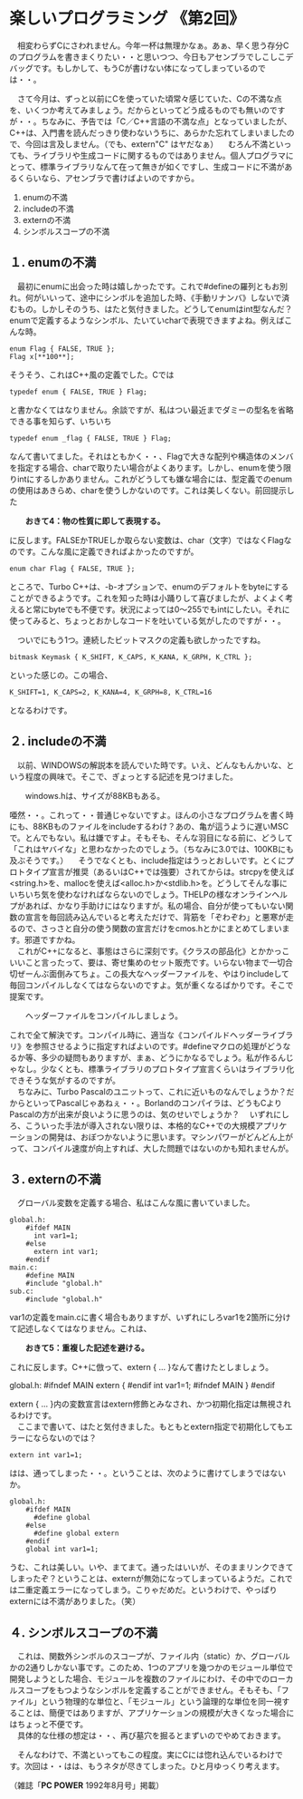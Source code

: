 # 楽しいプログラミング 《第2回》

&emsp;相変わらずCにさわれません。今年一杯は無理かなぁ。あぁ、早く思う存分Cのプログラムを書きまくりたい・・と思いつつ、今日もアセンブラでしこしこデバッグです。もしかして、もうCが書けない体になってしまっているのでは・・。

&emsp;さて今月は、ずっと以前にCを使っていた頃常々感じていた、Cの不満な点を、いくつか考えてみましょう。だからといってどう成るものでも無いのですが・・。ちなみに、予告では「C／C++言語の不満な点」となっていましたが、C++は、入門書を読んだっきり使わないうちに、あらかた忘れてしまいましたので、今回は言及しません。（でも、extern"C" はヤだなぁ）
&emsp;むろん不満といっても、ライブラリや生成コードに関するものではありません。個人プログラマにとって、標準ライブラリなんて在って無きが如くですし、生成コードに不満があるくらいなら、アセンブラで書けばよいのですから。

1. enumの不満
2. includeの不満
3. externの不満
4. シンボルスコープの不満

## １. enumの不満
&emsp;最初にenumに出会った時は嬉しかったです。これで#defineの羅列ともお別れ。何がいいって、途中にシンボルを追加した時、《手動リナンバ》しないで済むもの。しかしそのうち、はたと気付きました。どうしてenumはint型なんだ？enumで定義するようなシンボル、たいていcharで表現できますよね。例えばこんな時。

	enum Flag { FALSE, TRUE };
	Flag x[**100**];

そうそう、これはC++風の定義でした。Cでは

	typedef enum { FALSE, TRUE } Flag;

と書かなくてはなりません。余談ですが、私はつい最近までダミーの型名を省略できる事を知らず、いちいち

	typedef enum _flag { FALSE, TRUE } Flag;

なんて書いてました。それはともかく・・、Flagで大きな配列や構造体のメンバを指定する場合、charで取りたい場合がよくあります。しかし、enumを使う限りintにするしかありません。これがどうしても嫌な場合には、型定義でのenumの使用はあきらめ、charを使うしかないのです。これは美しくない。前回提示した

&emsp;　**おきて4：物の性質に即して表現する。**

に反します。FALSEかTRUEしか取らない変数は、char（文字）ではなくFlagなのです。こんな風に定義できればよかったのですが。

	enum char Flag { FALSE, TRUE };

ところで、Turbo C++は、-b-オプションで、enumのデフォルトをbyteにすることができるようです。これを知った時は小踊りして喜びましたが、よくよく考えると常にbyteでも不便です。状況によっては0～255でもintにしたい。それに使ってみると、ちょっとおかしなコードを吐いている気がしたのですが・・。

&emsp;ついでにもう1つ。連続したビットマスクの定義も欲しかったですね。

	bitmask Keymask { K_SHIFT, K_CAPS, K_KANA, K_GRPH, K_CTRL };

といった感じの。この場合、

	K_SHIFT=1, K_CAPS=2, K_KANA=4, K_GRPH=8, K_CTRL=16

となるわけです。

## ２. includeの不満
&emsp;以前、WINDOWSの解説本を読んでいた時です。いえ、どんなもんかいな、という程度の興味で。そこで、ぎょっとする記述を見つけました。

&emsp;　windows.hは、サイズが88KBもある。

唖然・・。これって・・普通じゃないですよ。ほんの小さなプログラムを書く時にも、88KBものファイルをincludeするわけ？あの、亀が這うように遅いMSCで。とんでもない。私は嫌ですよ。そもそも、そんな羽目になる前に、どうして「これはヤバイな」と思わなかったのでしょう。（ちなみに3.0では、100KBにも及ぶそうです。）
&emsp;そうでなくとも、include指定はうっとおしいです。とくにプロトタイプ宣言が推奨（あるいはC++では強要）されてからは。strcpyを使えば<string.h>を、mallocを使えば<alloc.h>か<stdlib.h>を。どうしてそんな事にいちいち気を使わなければならないのでしょう。THELPの様なオンラインヘルプがあれば、かなり手助けにはなりますが。私の場合、自分が使ってもいない関数の宣言を毎回読み込んでいると考えただけで、背筋を「ぞわぞわ」と悪寒が走るので、さっさと自分の使う関数の宣言だけをcmos.hとかにまとめてしまいます。邪道ですかね。<br>　これがC++になると、事態はさらに深刻です。《クラスの部品化》とかかっこいいこと言ったって、要は、寄せ集めのセット販売です。いらない物まで一切合切ぜーんぶ面倒みてちょ。この長大なヘッダーファイルを、やはりincludeして毎回コンパイルしなくてはならないのですよ。気が重くなるばかりです。そこで提案です。

&emsp;　ヘッダーファイルをコンパイルしましょう。

これで全て解決です。コンパイル時に、適当な《コンパイルドヘッダーライブラリ》を参照させるように指定すればよいのです。#defineマクロの処理がどうなるか等、多少の疑問もありますが、まぁ、どうにかなるでしょう。私が作るんじゃなし。少なくとも、標準ライブラリのプロトタイプ宣言くらいはライブラリ化できそうな気がするのですが。<br>　ちなみに、Turbo Pascalのユニットって、これに近いものなんでしょうか？だからといってPascalじゃあねぇ・・。Borlandのコンパイラは、どうもCよりPascalの方が出来が良いように思うのは、気のせいでしょうか？
&emsp;いずれにしろ、こういった手法が導入されない限りは、本格的なC++での大規模アプリケーションの開発は、おぼつかないように思います。マシンパワーがどんどん上がって、コンパイル速度が向上すれば、大した問題ではないのかも知れませんが。

## ３. externの不満
&emsp;グローバル変数を定義する場合、私はこんな風に書いていました。

	global.h:
		#ifdef MAIN
		  int var1=1;
		#else
		  extern int var1;
		#endif
	main.c:
		#define MAIN
		#include "global.h"
	sub.c:
		#include "global.h"

var1の定義をmain.cに書く場合もありますが、いずれにしろvar1を2箇所に分けて記述しなくてはなりません。これは、

&emsp;　**おきて5：重複した記述を避ける。**

これに反します。C++に倣って、extern { ... }なんて書けたとしましょう。

global.h:
	#ifndef MAIN
	  extern {
	#endif
	int var1=1;
	#ifndef MAIN
	  }
	#endif

extern { ... }内の変数宣言はextern修飾とみなされ、かつ初期化指定は無視されるわけです。<br>　ここまで書いて、はたと気付きました。もともとextern指定で初期化してもエラーにならないのでは？

	extern int var1=1;

はは、通ってしまった・・。ということは、次のように書けてしまうではないか。

	global.h:
		#ifdef MAIN
		  #define global
		#else
		  #define global extern
		#endif
		global int var1=1;

うむ、これは美しい。いや、まてまて。通ったはいいが、そのままリンクできてしまったぞ？ということは、externが無効になってしまっているようだ。これでは二重定義エラーになってしまう。こりゃだめだ。というわけで、やっぱりexternには不満がありました。（笑）

## ４. シンボルスコープの不満
&emsp;これは、関数外シンボルのスコープが、ファイル内（static）か、グローバルかの2通りしかない事です。このため、1つのアプリを幾つかのモジュール単位で開発しようとした場合、モジュールを複数のファイルにわけ、その中でのローカルスコープをもつようなシンボルを定義することができません。そもそも、「ファイル」という物理的な単位と、「モジュール」という論理的な単位を同一視することは、簡便ではありますが、アプリケーションの規模が大きくなった場合にはちょっと不便です。<br>　具体的な仕様の想定は・・、再び墓穴を掘るとまずいのでやめておきます。

&emsp;そんなわけで、不満といってもこの程度。実にCには惚れ込んでいるわけです。次回は・・はは、もうネタが尽きてしまった。ひと月ゆっくり考えます。

（雑誌「**PC POWER** 1992年8月号」掲載）

